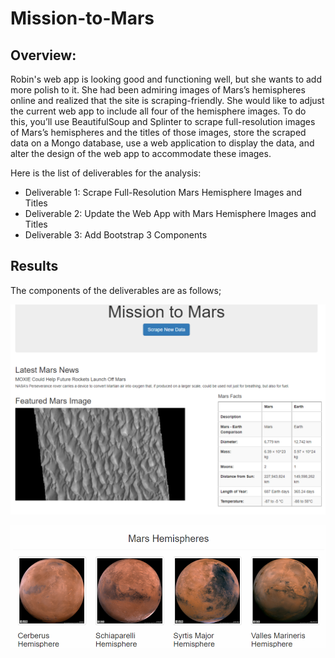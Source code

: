 # Mission-to-Mars
 
## Overview:

Robin's web app is looking good and functioning well, but she wants to add more polish to it. She had been admiring images of Mars’s hemispheres online and realized that the site is scraping-friendly. She would like to adjust the current web app to include all four of the hemisphere images. To do this, you’ll use BeautifulSoup and Splinter to scrape full-resolution images of Mars’s hemispheres and the titles of those images, store the scraped data on a Mongo database, use a web application to display the data, and alter the design of the web app to accommodate these images.

Here is the list of deliverables for the analysis:
- Deliverable 1: Scrape Full-Resolution Mars Hemisphere Images and Titles
- Deliverable 2: Update the Web App with Mars Hemisphere Images and Titles
- Deliverable 3: Add Bootstrap 3 Components

## Results

The components of the deliverables are as follows;

![Feature&Image&Facts](https://github.com/Anuradha0/Mission_to_Mars_Challenge/blob/main/Images/Mars%20Facts.PNG)

![D3thumbnails](https://github.com/Anuradha0/Mission_to_Mars_Challenge/blob/main/Images/Mars%20Hemisphere.png)
